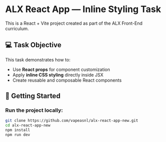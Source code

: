 # ALX React App — Inline Styling Task

This is a React + Vite project created as part of the ALX Front-End curriculum.

## 💻 Task Objective

This task demonstrates how to:
- Use **React props** for component customization
- Apply **inline CSS styling** directly inside JSX
- Create reusable and composable React components

## 🚀 Getting Started

### Run the project locally:

```bash
git clone https://github.com/vapeasnl/alx-react-app-new.git
cd alx-react-app-new
npm install
npm run dev
